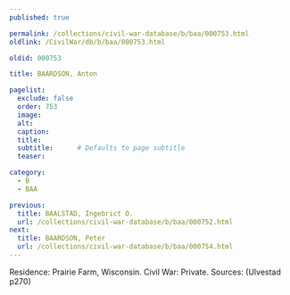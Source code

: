 ```yaml
---
published: true

permalink: /collections/civil-war-database/b/baa/000753.html
oldlink: /CivilWar/db/b/baa/000753.html

oldid: 000753

title: BAARDSON, Anton

pagelist:
  exclude: false
  order: 753
  image: 
  alt:
  caption:
  title:
  subtitle:      # Defaults to page subtitle
  teaser:

category: 
  - B 
  - BAA

previous:
  title: BAALSTAD, Ingebrict O.
  url: /collections/civil-war-database/b/baa/000752.html  
next:
  title: BAARDSON, Peter
  url: /collections/civil-war-database/b/baa/000754.html   
---
```

Residence: Prairie Farm, Wisconsin. Civil War: Private. Sources: (Ulvestad p270)